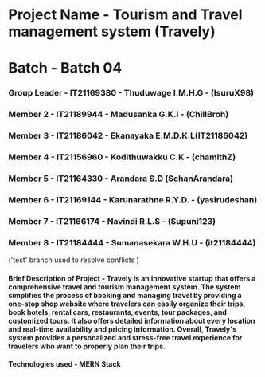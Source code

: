 # Project Name - Tourism and Travel management system (Travely)

# Batch - Batch 04

### Group Leader - IT21169380 - Thuduwage I.M.H.G - (IsuruX98)

### Member 2 - IT21189944 - Madusanka G.K.I - (ChillBroh)

### Member 3 - IT21186042 - Ekanayaka E.M.D.K.L(IT21186042)

### Member 4 - IT21156960 - Kodithuwakku C.K - (chamithZ)

### Member 5 - IT21164330 - Arandara S.D (SehanArandara)

### Member 6 - IT21169144 - Karunarathne R.Y.D. - (yasirudeshan)

### Member 7 - IT21166174 - Navindi R.L.S - (Supuni123)

### Member 8 - IT21184444 - Sumanasekara W.H.U - (it21184444)

('test' branch used to resolve conflicts )

#### Brief Description of Project - Travely is an innovative startup that offers a comprehensive travel and tourism management system. The system simplifies the process of booking and managing travel by providing a one-stop shop website where travelers can easily organize their trips, book hotels, rental cars, restaurants, events, tour packages, and customized tours. It also offers detailed information about every location and real-time availability and pricing information. Overall, Travely's system provides a personalized and stress-free travel experience for travelers who want to properly plan their trips.

#### Technologies used - MERN Stack

